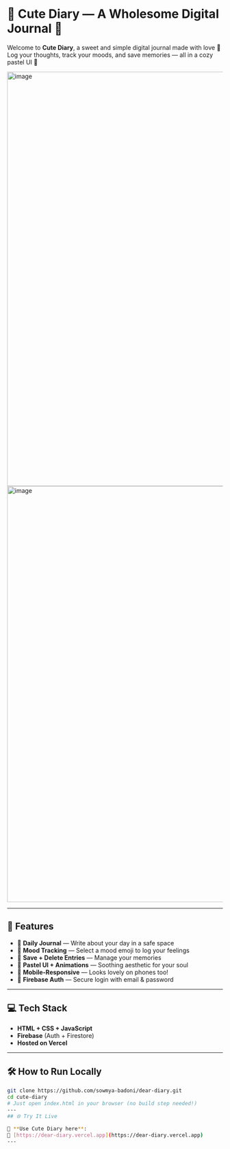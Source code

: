 # 🌸 Cute Diary — A Wholesome Digital Journal 🌸

Welcome to **Cute Diary**, a sweet and simple digital journal made with love 💖  
Log your thoughts, track your moods, and save memories — all in a cozy pastel UI 🌼

<img width="1918" height="967" alt="image" src="https://github.com/user-attachments/assets/e751e9e5-5aa7-4c82-844f-e5f1051a3c8b" />
<img width="1916" height="971" alt="image" src="https://github.com/user-attachments/assets/f21fb6bd-4f0b-4ede-8a93-16bd1bb03a31" />



---
## 💫 Features

- 📅 **Daily Journal** — Write about your day in a safe space
- 🥰 **Mood Tracking** — Select a mood emoji to log your feelings
- 💾 **Save + Delete Entries** — Manage your memories
- 🎨 **Pastel UI + Animations** — Soothing aesthetic for your soul
- 📱 **Mobile-Responsive** — Looks lovely on phones too!
- 🔐 **Firebase Auth** — Secure login with email & password

---

## 💻 Tech Stack

- **HTML + CSS + JavaScript**
- **Firebase** (Auth + Firestore)
- **Hosted on Vercel**

---

## 🛠 How to Run Locally

```bash
git clone https://github.com/sowmya-badoni/dear-diary.git
cd cute-diary
# Just open index.html in your browser (no build step needed!)
---
## 🌐 Try It Live

📲 **Use Cute Diary here**:  
🔗 [https://dear-diary.vercel.app](https://dear-diary.vercel.app)
---
